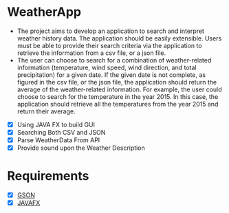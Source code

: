 # WeatherApp
- The project aims to develop an application to search and interpret weather history data. The application should be easily extensible. Users must be able to provide their search criteria via the application to retrieve the information from a csv file, or a json file.
- The user can choose to search for a combination of weather-related information (temperature, wind speed, wind direction, and total precipitation) for a given date. If the given date is not complete, as figured in the csv file, or the json file, the application should return the average of the weather-related information. For example, the user could choose to search for the temperature in the year 2015. In this case, the application should retrieve all the temperatures from the year 2015 and return their average.
- [x] Using JAVA FX to build GUI
- [x] Searching Both CSV and JSON
- [x] Parse WeatherData From API 
- [x] Provide sound upon the Weather Description
# Requirements
- [x] [GSON](https://github.com/google/gson)
- [x] [JAVAFX](https://openjfx.io/)

